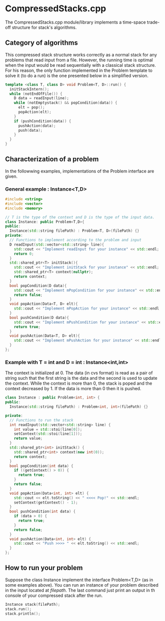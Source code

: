 # CompressedStacks.cpp

The CompressedStacks.cpp module/library implements a time-space trade-off structure for stack's algorithms.

<!-- TODO: Write down a better description -->

## Category of algorithms
<p>
This compressed stack structure works correctly as a normal stack for any problems that read input from a file. However, the running time is optimal when the input would be read sequentially with a classical stack structure. For his reason, the only function implemented in the Problem template to solve it (to do a run) is the one presented below in a simplified version.
</p>

```cpp
template <class T, class D> void Problem<T, D>::run() {
  initStackIntern();
  while (notEndOfFile()) {
    D data = readInput(line);
    while (notEmptystack() && popCondition(data)) {
      elt = pop();
      popAction(elt);
    }
    if (pushCondition(data)) {
      pushAction(data);
      push(data);
    }
  }
}
```

## Characterization of a problem
<p>In the followwing examples, implementations of the Problem interface are given.</p>

### General example : Instance<T,D>

```cpp
#include <string>
#include <vector>
#include <memory>

// T is the type of the context and D is the type of the input data.
class Instance: public Problem<T,D>{
public:
  Instance(std::string filePath) : Problem<T, D>(filePath) {}
private:
  // Functions to implement according to the problem and input
  D readInput(std::vector<std::string> line){
    std::cout << "Implement readInput for your instance" << std::endl;
    return 0;
  }
  std::shared_ptr<T> initStack(){
    std::cout << "Implement initStack for your instance" << std::endl;
    std::shared_ptr<T> context(nullptr);
    return context;
  }
  bool popCondition(D data){
    std::cout << "Implement mPopCondition for your instance" << std::endl;
    return false;
  }
  void popAction(Data<T, D> elt){
    std::cout << "Implement mPopAction for your instance" << std::endl;
  }
  bool pushCondition(D data){
    std::cout << "Implement mPushCondition for your instance" << std::endl;
    return true;
  }
  void pushAction(Data<T, D> elt){
    std::cout << "Implement mPushAction for your instance" << std::endl;
  }
};
```

### Example with T = int and D = int : Instance<int,int>
The context is initialized at 0. The data (in cvs format) is read as a pair of string such that the first string is the data  and the second is used to update the context. While the context is more than 0, the stack is poped and the context decreased by 1. If the data is more than 0 then it is pushed.
```cpp
class Instance : public Problem<int, int> {
public:
  Instance(std::string filePath) : Problem<int, int>(filePath) {}

private:
  // Functions to run the stack
  int readInput(std::vector<std::string> line) {
    int value = std::stoi(line[0]);
    setContext(std::stoi(line[1]));
    return value;
  }
  std::shared_ptr<int> initStack() {
    std::shared_ptr<int> context(new int(0));
    return context;
  }
  bool popCondition(int data) {
    if ((getContext() > 0)) {
      return true;
    }
    return false;
  }
  void popAction(Data<int, int> elt) {
    std::cout << elt.toString() << " <<<< Pop!" << std::endl;
    setContext(getContext() - 1);
  }
  bool pushCondition(int data) {
    if (data > 0) {
      return true;
    }
    return false;
  }
  void pushAction(Data<int, int> elt) {
    std::cout << "Push >>>> " << elt.toString() << std::endl;
  }
};
```

## How to run your problem
Suppose the class Instance implement the interface Problem<T,D> (as in some examples above). You can run an instance of your problem described in the input located at <i>filepath</i>. The last command just print an output in th console of your compressed stack after the run.

```cpp
Instance stack(filePath);
stack.run();
stack.println();
```
